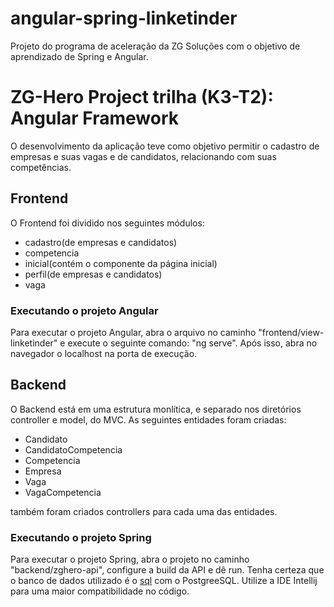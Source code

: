 # angular-spring-linketinder
Projeto do programa de aceleração da ZG Soluções com o objetivo de aprendizado de Spring e Angular.

# ZG-Hero Project trilha (K3-T2): Angular Framework
  O desenvolvimento da aplicação teve como objetivo permitir o cadastro de empresas e suas vagas e de candidatos, relacionando com suas competências.
  
<h2>Frontend</h2>

O Frontend foi dividido nos seguintes módulos: 

  - cadastro(de empresas e candidatos)
  - competencia
  - inicial(contém o componente da página inicial)
  - perfil(de empresas e candidatos)
  - vaga

<h3>Executando o projeto Angular</h3>

  Para executar o projeto Angular, abra o arquivo no caminho "frontend/view-linketinder" e execute o seguinte comando: "ng serve". Após isso, abra no navegador 
  o localhost na porta de execução.
  

<h2>Backend</h2>

O Backend está em uma estrutura monlítica, e separado nos diretórios controller e model, do MVC. As seguintes entidades foram criadas:
  
  - Candidato
  - CandidatoCompetencia
  - Competencia
  - Empresa
  - Vaga
  - VagaCompetencia

também foram criados controllers para cada uma das entidades.

<h3>Executando o projeto Spring</h3>

  Para executar o projeto Spring, abra o projeto no caminho "backend/zghero-api", configure a build da API e dê run. Tenha certeza que o banco de dados utilizado é o <a href="https://github.com/hideki-abe/angular-spring-linketinder/blob/master/bd.sql">sql</a> com o PostgreeSQL. Utilize a IDE
  Intellij para uma maior compatibilidade no código.

